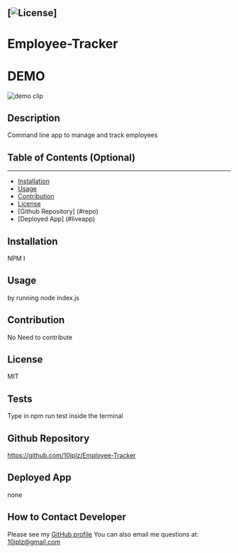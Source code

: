 
  [![License](https://img.shields.io/badge/License-MIT-yellow.svg)]
  ----
  # Employee-Tracker
  
      
  # DEMO
  ![demo clip](https://github.com/10jplz/Employee-Tracker/blob/main/demo1.gif)
      





  ## Description 

  Command line app to manage and track employees

  ## Table of Contents (Optional)
  ----
  * [Installation](#installation)
  * [Usage](#usage)
  * [Contribution](#contribution)
  * [License](#license)
  * [Github Repository] (#repo)
  * [Deployed App] (#liveapp)

  ## Installation 

  NPM I  

  ## Usage

  by running node index.js

  ## Contribution

  No Need to contribute 

  ## License

  MIT

  ## Tests
   Type in npm run test inside the terminal

   ## Github Repository

   https://github.com/10jplz/Employee-Tracker

   ## Deployed App
   
   none

  ## How to Contact Developer


  Please see my [GitHub profile](https://github.com/10jplz)
  You can also email me questions at: 10jplz@gmail.com



